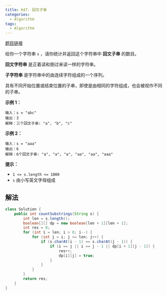 ```yaml
---
title: 647. 回文子串
categories:
  - Algorithm
tags:
  - Algorithm
---
```


[题目链接](https://leetcode.cn/problems/palindromic-substrings/)

给你一个字符串 `s` ，请你统计并返回这个字符串中 **回文子串** 的数目。

**回文字符串** 是正着读和倒过来读一样的字符串。

**子字符串** 是字符串中的由连续字符组成的一个序列。

具有不同开始位置或结束位置的子串，即使是由相同的字符组成，也会被视作不同的子串。

**示例 1：**

```
输入：s = "abc"
输出：3
解释：三个回文子串: "a", "b", "c"
```

**示例 2：**

```
输入：s = "aaa"
输出：6
解释：6个回文子串: "a", "a", "a", "aa", "aa", "aaa"
```

**提示：**

- `1 <= s.length <= 1000`
- `s` 由小写英文字母组成

## 解法



```java
class Solution {
    public int countSubstrings(String s) {
        int len = s.length();
        boolean[][] dp = new boolean[len + 1][len + 1];
        int res = 0;
        for (int i = len; i > 0; i--) {
            for (int j = i; j <= len; j++) {
                if (s.charAt(i - 1) == s.charAt(j - 1)) {
                    if (i == j || i == j - 1 || dp[i + 1][j - 1]) {
                        res++;
                        dp[i][j] = true;
                    }
                }
            }
        }
        return res;
    }
}
```

